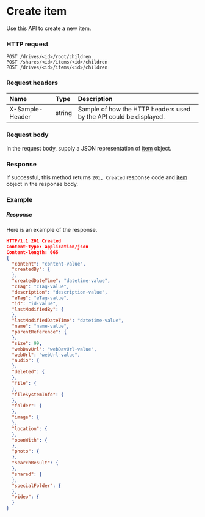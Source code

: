 # Create item

Use this API to create a new item.
### HTTP request
```http
POST /drives/<id>/root/children
POST /shares/<id>/items/<id>/children
POST /drives/<id>/items/<id>/children

```
### Request headers
| Name       | Type | Description|
|:---------------|:--------|:----------|
| X-Sample-Header  | string  | Sample of how the HTTP headers used by the API could be displayed.|

### Request body
In the request body, supply a JSON representation of [item](../resources/item.md) object.


### Response
If successful, this method returns `201, Created` response code and [item](../resources/item.md) object in the response body.

### Example
##### Response
Here is an example of the response.
```json
HTTP/1.1 201 Created
Content-type: application/json
Content-length: 665
{
  "content": "content-value",
  "createdBy": {
  },
  "createdDateTime": "datetime-value",
  "cTag": "cTag-value",
  "description": "description-value",
  "eTag": "eTag-value",
  "id": "id-value",
  "lastModifiedBy": {
  },
  "lastModifiedDateTime": "datetime-value",
  "name": "name-value",
  "parentReference": {
  },
  "size": 99,
  "webDavUrl": "webDavUrl-value",
  "webUrl": "webUrl-value",
  "audio": {
  },
  "deleted": {
  },
  "file": {
  },
  "fileSystemInfo": {
  },
  "folder": {
  },
  "image": {
  },
  "location": {
  },
  "openWith": {
  },
  "photo": {
  },
  "searchResult": {
  },
  "shared": {
  },
  "specialFolder": {
  },
  "video": {
  }
}
```
<!-- uuid: a0f0ab6f-81b2-4b31-ba9b-c29e50106284\n2015-10-09 15:14:08 UTC -->
